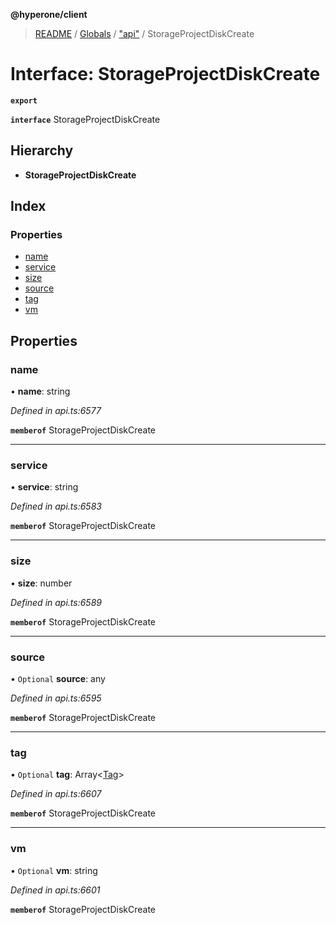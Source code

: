 **@hyperone/client**

> [README](../README.md) / [Globals](../globals.md) / ["api"](../modules/_api_.md) / StorageProjectDiskCreate

# Interface: StorageProjectDiskCreate

**`export`** 

**`interface`** StorageProjectDiskCreate

## Hierarchy

* **StorageProjectDiskCreate**

## Index

### Properties

* [name](_api_.storageprojectdiskcreate.md#name)
* [service](_api_.storageprojectdiskcreate.md#service)
* [size](_api_.storageprojectdiskcreate.md#size)
* [source](_api_.storageprojectdiskcreate.md#source)
* [tag](_api_.storageprojectdiskcreate.md#tag)
* [vm](_api_.storageprojectdiskcreate.md#vm)

## Properties

### name

•  **name**: string

*Defined in api.ts:6577*

**`memberof`** StorageProjectDiskCreate

___

### service

•  **service**: string

*Defined in api.ts:6583*

**`memberof`** StorageProjectDiskCreate

___

### size

•  **size**: number

*Defined in api.ts:6589*

**`memberof`** StorageProjectDiskCreate

___

### source

• `Optional` **source**: any

*Defined in api.ts:6595*

**`memberof`** StorageProjectDiskCreate

___

### tag

• `Optional` **tag**: Array\<[Tag](_api_.tag.md)>

*Defined in api.ts:6607*

**`memberof`** StorageProjectDiskCreate

___

### vm

• `Optional` **vm**: string

*Defined in api.ts:6601*

**`memberof`** StorageProjectDiskCreate
